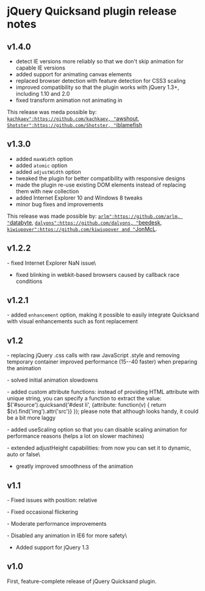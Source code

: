 jQuery Quicksand plugin release notes
=====================================

v1.4.0
------

-   detect IE versions more reliably so that we don't skip animation for
    capable IE versions
-   added support for animating canvas elements
-   replaced browser detection with feature detection for CSS3 scaling
-   improved compatibility so that the plugin works with jQuery 1.3+,
    including 1.10 and 2.0
-   fixed transform animation not animating in

This release was meda possible by:
[`kachkaev":https://github.com/kachkaev, "`awshout](https://github.com/awshout),
[`Shotster":https://github.com/Shotster, "`iblamefish](https://github.com/iblamefish)

v1.3.0
------

-   added `maxWidth` option
-   added `atomic` option
-   added `adjustWidth` option
-   tweaked the plugin for better compatibility with responsive designs
-   made the plugin re-use existing DOM elements instead of replacing
    them with new collection
-   added Internet Explorer 10 and Windows 8 tweaks
-   minor bug fixes and improvements

This release was made possible by:
[`arlm":https://github.com/arlm, "`databyte](https://github.com/databyte),
[`dalyons":https://github.com/dalyons, "`beedesk](https://github.com/beedesk),
[`kiwiupover":https://github.com/kiwiupover and "`JonMcL](https://github.com/JonMcL).

v1.2.2
------

\- fixed Internet Explorer NaN issue\
- fixed blinking in webkit-based browsers caused by callback race
conditions

v1.2.1
------

\- added `enhancement` option, making it possible to easily integrate
Quicksand with visual enhancements such as font replacement

v1.2
----

\- replacing jQuery .css calls with raw JavaScript .style and removing
temporary container improved performance (15--40 faster) when preparing
the animation

\- solved initial animation slowdowns

\- added custom attribute functions: instead of providing HTML attribute
with unique string, you can specify a function to extract the value:
\$('\#source').quicksand('\#dest li', {attribute: function(v) { return
\$(v).find('img').attr('src')} }); please note that although looks
handy, it could be a bit more laggy

\- added useScaling option so that you can disable scaling animation for
performance reasons (helps a lot on slower machines)

\- extended adjustHeight capabilities: from now you can set it to
dynamic, auto or false\
- greatly improved smoothness of the animation

v1.1
----

\- Fixed issues with position: relative

\- Fixed occasional flickering

\- Moderate performance improvements

\- Disabled any animation in IE6 for more safety\
- Added support for jQuery 1.3

v1.0
----

First, feature-complete release of jQuery Quicksand plugin.
